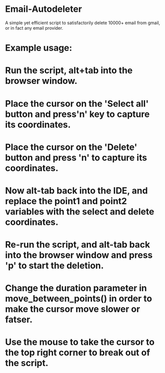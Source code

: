 # Email-Autodeleter
A simple yet efficient script to satisfactorily delete 10000+ email from gmail, or in fact any email provider.



# Example usage:

# Run the script, alt+tab into the browser window.
# Place the cursor on the 'Select all' button and press'n' key to capture its coordinates.
# Place the cursor on the 'Delete' button and press 'n' to capture its coordinates.
# Now alt-tab back into the IDE, and replace the point1 and point2 variables with the select and delete coordinates.
# Re-run the script, and alt-tab back into the browser window and press 'p' to start the deletion.

# Change the duration parameter in move_between_points() in order to make the cursor move slower or fatser.
# Use the mouse to take the cursor to the top right corner to break out of the script.
